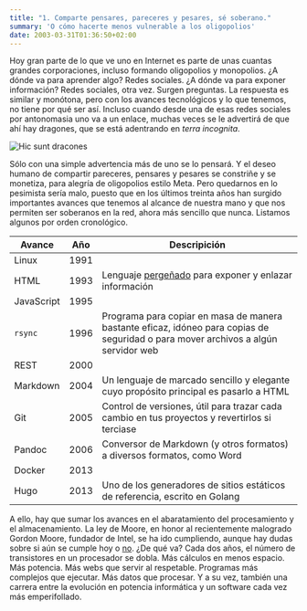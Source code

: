 ```yaml
---
title: "1. Comparte pensares, pareceres y pesares, sé soberano."
summary: 'O cómo hacerte menos vulnerable a los oligopolios'
date: 2003-03-31T01:36:50+02:00
---
```


Hoy gran parte de lo que ve uno en Internet es parte de unas cuantas grandes corporaciones, incluso formando oligopolios y monopolios. ¿A dónde va para aprender algo? Redes sociales. ¿A dónde va para exponer información? Redes sociales, otra vez. Surgen preguntas. La respuesta es similar y monótona, pero con los avances tecnológicos y lo que tenemos, no tiene por qué ser así. Incluso cuando desde una de esas redes sociales por antonomasia uno va a un enlace, muchas veces se le advertirá de que ahí hay dragones, que se está adentrando en _terra incognita_.

![Hic sunt dracones](https://upload.wikimedia.org/wikipedia/commons/5/5c/Lennox_Globe%2C_by_B.F._Da_Costa.png)

Sólo con una simple advertencia más de uno se lo pensará. Y el deseo humano de compartir pareceres, pensares y pesares se constriñe y se monetiza, para alegría de oligopolios estilo Meta. Pero quedarnos en lo pesimista sería malo, puesto que en los últimos treinta años han surgido importantes avances que tenemos al alcance de nuestra mano y que nos permiten ser soberanos en la red, ahora más sencillo que nunca. Listamos algunos por orden cronológico.

|Avance|Año|Descripición|
|------|---|------------|
|Linux|1991|
|HTML|1993|Lenguaje [pergeñado](https://www.home.cern/science/computing/birth-web) para exponer y enlazar información|
|JavaScript|1995|
|`rsync`|1996|Programa para copiar en masa de manera bastante eficaz, idóneo para copias de seguridad o para mover archivos a algún servidor web|
|REST|2000|
|Markdown|2004|Un lenguaje de marcado sencillo y elegante cuyo propósito principal es pasarlo a HTML|
|Git|2005|Control de versiones, útil para trazar cada cambio en tus proyectos y revertirlos si terciase|
|Pandoc|2006|Conversor de Markdown (y otros formatos) a diversos formatos, como Word|
|Docker|2013|
|Hugo|2013|Uno de los generadores de sitios estáticos de referencia, escrito en Golang|

A ello, hay que sumar los avances en el abaratamiento del procesamiento y el almacenamiento. La ley de Moore, en honor al recientemente malogrado Gordon Moore, fundador de Intel, se ha ido cumpliendo, aunque hay dudas sobre si aún se cumple hoy o [no](https://www.marketwatch.com/story/moores-laws-dead-nvidia-ceo-jensen-says-in-justifying-gaming-card-price-hike-11663798618). ¿De qué va? Cada dos años, el número de transistores en un procesador se dobla. Más cálculos en menos espacio. Más potencia. Más webs que servir al respetable. Programas más complejos que ejecutar. Más datos que procesar. Y a su vez, también una carrera entre la evolución en potencia informática y un software cada vez más emperifollado.